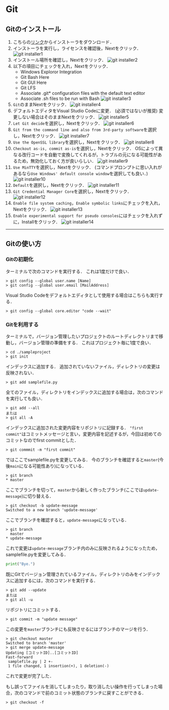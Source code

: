 # Git

## Gitのインストール

1. こちらの[リンク](https://git-scm.com/download/win)からインストーラをダウンロード．
1. インストーラを実行し，ライセンスを確認後，Nextをクリック．
![git installer1](./images/installer1.png)
1. インストール場所を確認し，Nextをクリック．
![git installer2](./images/installer2.png)
1. 以下の項目にチェックを入れ，Nextをクリック．
    - Windows Exploror Integration
    - Git Bash Here
    - Git GUI Here
    - Git LFS
    - Associate .git* configuration files with the default text editor
    - Associate .sh files to be run with Bash
![git installer3](./images/installer3.png)
1. `Git`のままNextをクリック．
![git installer4](./images/installer4.png)
1. デフォルトエディタをVisual Studio Codeに変更．
(必須ではないが推奨)
変更しない場合はそのままNextをクリック．
![git installer5](./images/installer5.png)
1. `Let Git decide`を選択し，Nextをクリック．
![git installer6](./images/installer6.png)
1. `Git from the command line and also from 3rd-party software`を選択し，Nextをクリック．
![git installer7](./images/installer7.png)
1. `Use the OpenSSL library`を選択し，Nextをクリック．
![git installer8](./images/installer8.png)
1. `Checkout as-is, commit as-is`を選択し，Nextをクリック．
OSによって異なる改行コードを自動で変換してくれるが，トラブルの元になる可能性があるため，無効化しておく方が良いらしい．
![git installer9](./images/installer9.png)
1. `Use MinTTY`を選択し，Nextをクリック．
(コマンドプロンプトに思い入れがあるなら`Use Windows' default console window`を選択しても良い．)
![git installer10](./images/installer10.png)
1. `Default`を選択し，Nextをクリック．
![git installer11](./images/installer11.png)
1. `Git Credential Manager Core`を選択し，Nextをクリック．
![git installer12](./images/installer12.png)
1. `Enable file system caching`，`Enable symbolic links`にチェックを入れ，Nextをクリック．
![git installer13](./images/installer13.png)
1. `Enable experimental support for pseudo consoles`にはチェックを入れずに，Installをクリック．
![git installer14](./images/installer14.png)

---

## Gitの使い方

### Gitの初期化

ターミナルで次のコマンドを実行する．
これは1度だけで良い．

```:
> git config --global user.name [Name]
> git config --global user.email [MailAddress]
```

Visual Studio Codeをデフォルトエディタとして使用する場合はこちらも実行する．

```:
> git config --global core.editor "code --wait"
```

### Gitを利用する

ターミナルで，バージョン管理したいプロジェクトのルートディレクトリまで移動し，バージョン管理の準備をする．
これはプロジェクト毎に1度で良い．

```:
> cd ./sampleproject
> git init
```

インデックスに追加する．
追加されていないファイル，ディレクトリの変更は反映されない．

```:
> git add samplefile.py
```

全てのファイル，ディレクトリをインデックスに追加する場合は，次のコマンドを実行しても良い．

```:
> git add --all
または
> git all -A
```

インデックスに追加された変更内容をリポジトリに記録する．
`"first commit"`はコミットメッセージと言い，変更内容を記述するが，今回は初めてのコミットなのでfirst commitとした．

```:
> git commmit -m "first commit"
```

ではここでsamplefile.pyを変更してみる．
今のブランチを確認すると`master`(今後`main`になる可能性あり)になっている．

```:
> git branch
* master
```

ここでブランチを切って，`master`から新しく作ったブランチ(ここでは`update-message`)に切り替える．

```:
> git checkout -b update-message
Switched to a new branch 'update-message'
```

ここでブランチを確認すると，`update-message`になっている．

```:
> git branch
  master
* update-message
```

これで変更は`update-message`ブランチ内のみに反映されるようになったため，samplefile.pyを変更してみる．

```python:samplefile.py
print("Bye.")
```

既にGitでバージョン管理されているファイル，ディレクトリのみをインデックスに追加するには，次のコマンドを実行する．

```:
> git add --update
または
> git all -u
```

リポジトリにコミットする．

```:
> git commit -m "update message"
```

この変更を`master`ブランチにも反映させるにはブランチのマージを行う．

```:
> git checkout master
Switched to branch 'master'
> git merge update-message
Updating [コミットID]..[コミットID]
Fast-forward
 samplefile.py | 2 +-
 1 file changed, 1 insertion(+), 1 deletion(-)
```

これで変更が完了した．

もし誤ってファイルを消してしまったり，取り消したい操作を行ってしまった場合，次のコマンドで前のコミット状態のブランチに戻すことができる．

```:
> git checkout -f
```
